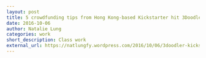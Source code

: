 ```yaml
---
layout: post
title: 5 crowdfunding tips from Hong Kong-based Kickstarter hit 3Doodler
date: 2016-10-06
author: Natalie Lung
categories: work
short_description: Class work
external_url: https://natlungfy.wordpress.com/2016/10/06/3doodler-kickstarter-tips/
---
```

